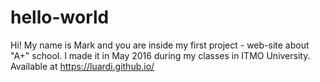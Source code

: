 # hello-world
Hi! My name is Mark and you are inside my first project - web-site about "A+" school.
I made it in May 2016 during my classes in ITMO University.
Available at https://luardi.github.io/

